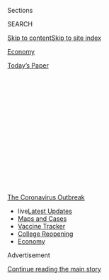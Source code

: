 <div id="app">

<div>

<div>

<div>

<div class="NYTAppHideMasthead css-1q2w90k e1suatyy0">

<div class="section css-ui9rw0 e1suatyy2">

<div class="css-eph4ug er09x8g0">

<div class="css-6n7j50">

</div>

<span class="css-1dv1kvn">Sections</span>

<div class="css-10488qs">

<span class="css-1dv1kvn">SEARCH</span>

</div>

[Skip to content](#site-content)[Skip to site
index](#site-index)

</div>

<div id="masthead-section-label" class="css-1wr3we4 eaxe0e00">

[Economy](https://www.nytimes3xbfgragh.onion/section/business/economy)

</div>

<div class="css-10698na e1huz5gh0">

</div>

</div>

<div id="masthead-bar-one" class="section hasLinks css-15hmgas e1csuq9d3">

<div class="css-uqyvli e1csuq9d0">

</div>

<div class="css-1uqjmks e1csuq9d1">

</div>

<div class="css-9e9ivx">

[](https://myaccount.nytimes3xbfgragh.onion/auth/login?response_type=cookie&client_id=vi)

</div>

<div class="css-1bvtpon e1csuq9d2">

[Today’s
Paper](https://www.nytimes3xbfgragh.onion/section/todayspaper)

</div>

</div>

</div>

</div>

<div data-aria-hidden="false">

<div id="site-content" data-role="main">

<div>

<div class="css-1aor85t" style="opacity:0.000000001;z-index:-1;visibility:hidden">

<div class="css-1hqnpie">

<div class="css-epjblv">

<span class="css-17xtcya">[Economy](/section/business/economy)</span><span class="css-x15j1o">|</span><span class="css-fwqvlz">Some
Small Businesses That Got Aid Fear the Rules Too Much to Spend
It</span>

</div>

<div class="css-k008qs">

<div class="css-1iwv8en">

<span class="css-18z7m18"></span>

<div>

</div>

</div>

<span class="css-1n6z4y">https://nyti.ms/3d9WPQs</span>

<div class="css-1705lsu">

<div class="css-4xjgmj">

<div class="css-4skfbu" data-role="toolbar" data-aria-label="Social Media Share buttons, Save button, and Comments Panel with current comment count" data-testid="share-tools">

  - 
  - 
  - 
  - 
    
    <div class="css-6n7j50">
    
    </div>

  - 
  - 

</div>

</div>

</div>

</div>

</div>

</div>

<div id="NYT_TOP_BANNER_REGION" class="css-13pd83m">

<div>

<div id="styln-prism-menu-1592847958612" class="section interactive-content interactive-size-medium css-1edisqu">

<div class="css-17ih8de interactive-body">

<div id="scroll-container" class="css-1gj85ro">

[<span class="styln-title-wrap"><span class="css-1pje3qr">The
Coronavirus</span><span class="css-1pje3qr">
Outbreak</span></span>](https://www.nytimes3xbfgragh.onion/news-event/coronavirus?action=click&pgtype=Article&state=default&region=TOP_BANNER&context=storylines_menu)

  - <span class="css-kqxiym" data-emphasize="true">live</span>[Latest
    Updates](https://www.nytimes3xbfgragh.onion/2020/08/04/world/coronavirus-cases.html?action=click&pgtype=Article&state=default&region=TOP_BANNER&context=storylines_menu)
  - [Maps and
    Cases](https://www.nytimes3xbfgragh.onion/interactive/2020/us/coronavirus-us-cases.html?action=click&pgtype=Article&state=default&region=TOP_BANNER&context=storylines_menu)
  - [Vaccine
    Tracker](https://www.nytimes3xbfgragh.onion/interactive/2020/science/coronavirus-vaccine-tracker.html?action=click&pgtype=Article&state=default&region=TOP_BANNER&context=storylines_menu)
  - [College
    Reopening](https://www.nytimes3xbfgragh.onion/2020/08/02/us/covid-college-reopening.html?action=click&pgtype=Article&state=default&region=TOP_BANNER&context=storylines_menu)
  - [Economy](https://www.nytimes3xbfgragh.onion/live/2020/08/04/business/stock-market-today-coronavirus?action=click&pgtype=Article&state=default&region=TOP_BANNER&context=storylines_menu)

</div>

</div>

</div>

</div>

</div>

<div id="top-wrapper" class="css-1sy8kpn">

<div id="top-slug" class="css-l9onyx">

Advertisement

</div>

[Continue reading the main
story](#after-top)

<div class="ad top-wrapper" style="text-align:center;height:100%;display:block;min-height:250px">

<div id="top" class="place-ad" data-position="top" data-size-key="top">

</div>

</div>

<div id="after-top">

</div>

</div>

<div>

<div id="sponsor-wrapper" class="css-1hyfx7x">

<div id="sponsor-slug" class="css-19vbshk">

Supported by

</div>

[Continue reading the main
story](#after-sponsor)

<div id="sponsor" class="ad sponsor-wrapper" style="text-align:center;height:100%;display:block">

</div>

<div id="after-sponsor">

</div>

</div>

<div class="css-186x18t">

</div>

<div class="css-1vkm6nb ehdk2mb0">

# Some Small Businesses That Got Aid Fear the Rules Too Much to Spend It

</div>

Requirements for using federal coronavirus loans are complicated and
confusing for owners. “It’s chaos,” one lawyer said.

<div class="css-79elbk" data-testid="photoviewer-wrapper">

<div class="css-z3e15g" data-testid="photoviewer-wrapper-hidden">

</div>

<div class="css-1a48zt4 ehw59r15" data-testid="photoviewer-children">

![<span class="css-16f3y1r e13ogyst0" data-aria-hidden="true">The
federal loan is “so hard to use,” said George Evageliou, left, founder
of Urban Homecraft in Brooklyn, with his business partner, Traven
LaBotz.</span><span class="css-cnj6d5 e1z0qqy90" itemprop="copyrightHolder"><span class="css-1ly73wi e1tej78p0">Credit...</span><span><span>Brad
Ogbonna for The New York
Times</span></span></span>](https://static01.graylady3jvrrxbe.onion/images/2020/05/01/business/oakImage-1588372598096/oakImage-1588372598096-articleLarge.jpg?quality=75&auto=webp&disable=upscale)

</div>

</div>

<div class="css-18e8msd">

<div class="css-otjvjh epjyd6m0">

<div class="css-nmf14i ey68jwv0" data-aria-hidden="true">

[![Stacy
Cowley](https://static01.graylady3jvrrxbe.onion/images/2018/10/03/multimedia/author-stacy-cowley/author-stacy-cowley-thumbLarge.png
"Stacy Cowley")](https://www.nytimes3xbfgragh.onion/by/stacy-cowley)[![Emily
Flitter](https://static01.graylady3jvrrxbe.onion/images/2019/06/19/reader-center/author-emily-flitter/author-emily-flitter-thumbLarge.png
"Emily Flitter")](https://www.nytimes3xbfgragh.onion/by/emily-flitter)[![David
Enrich](https://static01.graylady3jvrrxbe.onion/images/2020/05/12/reader-center/author-david-enrich/author-david-enrich-thumbLarge.png
"David Enrich")](https://www.nytimes3xbfgragh.onion/by/david-enrich)

</div>

<div class="css-1baulvz">

By [<span class="css-1baulvz" itemprop="name">Stacy
Cowley</span>](https://www.nytimes3xbfgragh.onion/by/stacy-cowley),
[<span class="css-1baulvz" itemprop="name">Emily
Flitter</span>](https://www.nytimes3xbfgragh.onion/by/emily-flitter) and
[<span class="css-1baulvz last-byline" itemprop="name">David
Enrich</span>](https://www.nytimes3xbfgragh.onion/by/david-enrich)

</div>

</div>

  - 
    
    <div class="css-ld3wwf e16638kd2">
    
    Published May 2, 2020Updated June 30,
    2020
    
    </div>

  - 
    
    <div class="css-4xjgmj">
    
    <div class="css-pvvomx" data-role="toolbar" data-aria-label="Social Media Share buttons, Save button, and Comments Panel with current comment count" data-testid="share-tools">
    
      - 
      - 
      - 
      - 
        
        <div class="css-6n7j50">
        
        </div>
    
      - 
      - 
    
    </div>
    
    </div>

</div>

</div>

<div class="section meteredContent css-1r7ky0e" name="articleBody" itemprop="articleBody">

<div class="css-1fanzo5 StoryBodyCompanionColumn">

<div class="css-53u6y8">

When a $192,000
[loan](https://www.nytimes3xbfgragh.onion/2020/05/13/business/paycheck-protection-program-small-business.html)from
the federal government’s [small-business aid
program](https://www.nytimes3xbfgragh.onion/2020/05/13/business/paycheck-protection-program-small-business.html)
arrived in his bank account last month, George Evageliou, the founder of
a custom woodworking company, felt like one of the lucky ones.

Under the program’s rules, Mr. Evageliou has eight weeks from the day he
received the cash to spend it. But nearly three weeks after the clock
started on April 14, he hasn’t used a penny.

His quandary? If Mr. Evageliou wants his loan to be forgiven, he must
spend three-quarters of it paying the 16 workers he laid off from [Urban
Homecraft](http://www.urbanhomecraft.com/about), his Brooklyn business,
in late March. But bringing his workers back now, when they can’t work
in their fabrication shop or install woodwork in clients’ homes, won’t
help his business. And if New York City remains shut when his eight
weeks are up in mid-June, Mr. Evageliou would have to lay off his
employees again — something he wants to spare them.

The government has “made this so hard to use,” he said. “It starts to
feel like a lose-lose situation.”

</div>

</div>

<div class="css-1fanzo5 StoryBodyCompanionColumn">

<div class="css-53u6y8">

The $660 billion [Paycheck Protection
Program](https://www.nytimes3xbfgragh.onion/2020/06/30/us/politics/ppp-extension.html)
was meant to extend a lifeline to [small businesses battered by the
pandemic](https://www.nytimes3xbfgragh.onion/2020/07/13/business/small-businesses-coronavirus.html),
allowing them to keep employees on the payroll. But it has been dogged
by problems. Countless small businesses couldn’t get money, and hundreds
of millions of dollars instead flowed [to publicly traded
companies](https://www.nytimes3xbfgragh.onion/2020/04/26/business/coronavirus-small-business-loans-large-companies.html).

Now many of the small businesses that did get loans are sitting on the
money, unsure about whether and how to spend it. That’s compromising the
effectiveness of a program meant to help stabilize the country’s reeling
economy.

Some owners don’t see the point of hiring back workers when business is
so slow. Others chafe at having to use the money within eight weeks,
when they would like to keep the financial cushion for longer. And many
of the owners are confused about whether they have any flexibility. They
would rather use the cash to retool their operations for an altered
world or buy protective equipment for workers, but the rules require
them to spend it on specific expenses, like payroll.

Owners also say they are afraid of running afoul of the program’s rules,
which are [complicated,
ambiguous](https://www.rklcpa.com/ppp-loan-forgiveness-known-unknown-action-items/)
and still evolving. Accountants, lawyers and lenders are struggling to
understand the nuances and offering clients tentative guidance.

“It’s chaos,” said Howard M. Berkower, a New York
[lawyer](https://www.mccarter.com/people/howard-m-berkower/) who advises
corporate clients. “It’s impossible for businesses to have any degree of
comfort that they’re following the rules when the rules are still being
written.”

</div>

</div>

<div class="css-1fanzo5 StoryBodyCompanionColumn">

<div class="css-53u6y8">

The $2 trillion CARES Act, which created the program, specifies that
small businesses — generally those with fewer than 500 employees — can
use the loan money to pay employees, but also for rent, utilities or
interest payments. The loans will be forgiven if they are spent on those
expenses within eight weeks and the business keeps paying the same
number of employees, at the same rate, as it did before the
pandemic.

<div id="NYT_MAIN_CONTENT_1_REGION" class="css-9tf9ac">

<div>

<div id="styln-covid-updates-markets" class="section interactive-content interactive-size-medium css-1ftcdic">

<div class="css-17ih8de interactive-body">

<div id="styln-briefing-block">

<div class="briefing-block-header-section">

# [Latest Updates: Economy](https://www.nytimes3xbfgragh.onion/live/2020/08/04/business/stock-market-today-coronavirus?action=click&pgtype=Article&state=default&region=MAIN_CONTENT_1&context=storylines_live_updates)

</div>

<div class="briefing-block-lb-items">

<div class="briefing-block-update-time active">

[19m
ago](https://www.nytimes3xbfgragh.onion/live/2020/08/04/business/stock-market-today-coronavirus?action=click&pgtype=Article&state=default&region=MAIN_CONTENT_1&context=storylines_live_updates#fox-corporations-plunging-profit-is-cushioned-by-fox-news)

</div>

<div>

[Fox Corporation’s plunging profit is cushioned by Fox
News.](https://www.nytimes3xbfgragh.onion/live/2020/08/04/business/stock-market-today-coronavirus?action=click&pgtype=Article&state=default&region=MAIN_CONTENT_1&context=storylines_live_updates#fox-corporations-plunging-profit-is-cushioned-by-fox-news)

</div>

<div class="briefing-block-update-time active">

[43m
ago](https://www.nytimes3xbfgragh.onion/live/2020/08/04/business/stock-market-today-coronavirus?action=click&pgtype=Article&state=default&region=MAIN_CONTENT_1&context=storylines_live_updates#trading-in-kodak-shares-comes-under-scrutiny)

</div>

<div>

[Trading in Kodak shares comes under
scrutiny.](https://www.nytimes3xbfgragh.onion/live/2020/08/04/business/stock-market-today-coronavirus?action=click&pgtype=Article&state=default&region=MAIN_CONTENT_1&context=storylines_live_updates#trading-in-kodak-shares-comes-under-scrutiny)

</div>

<div class="briefing-block-update-time active">

[2h
ago](https://www.nytimes3xbfgragh.onion/live/2020/08/04/business/stock-market-today-coronavirus?action=click&pgtype=Article&state=default&region=MAIN_CONTENT_1&context=storylines_live_updates#disney-lost-4-7-billion-last-quarter-but-its-newest-business-was-a-big-hit)

</div>

<div>

[Disney lost $4.7 billion last quarter, but its newest business was a
big
hit.](https://www.nytimes3xbfgragh.onion/live/2020/08/04/business/stock-market-today-coronavirus?action=click&pgtype=Article&state=default&region=MAIN_CONTENT_1&context=storylines_live_updates#disney-lost-4-7-billion-last-quarter-but-its-newest-business-was-a-big-hit)

</div>

</div>

<div class="briefing-block-footer">

<div class="briefing-block-footer-meta">

[See more
updates](https://www.nytimes3xbfgragh.onion/live/2020/08/04/business/stock-market-today-coronavirus?action=click&pgtype=Article&state=default&region=MAIN_CONTENT_1&context=storylines_live_updates)

</div>

<div class="briefing-block-briefinglinks">

<span>More live coverage:</span>
[Global](https://www.nytimes3xbfgragh.onion/2020/08/04/world/coronavirus-cases.html?action=click&pgtype=Article&state=default&region=MAIN_CONTENT_1&context=storylines_live_updates)

</div>

</div>

</div>

</div>

</div>

</div>

</div>

The Treasury Department and the Small Business Administration, which is
running the program, added a restriction: For a loan to be forgivable,
businesses have to spend at least 75 percent of it on payroll.
Otherwise, the rules say, the borrower will pay interest of 1 percent on
any portion of the loan that is not forgiven.

But what’s unclear is what happens if borrowers keep all the money as a
loan to be used later or if they must spend the entire sum within eight
weeks, with an economic turnaround still months away.

Take Jodi Burns, the owner of [Blazing Fresh
Donuts](https://www.blazingfreshdonuts.com/) in Guilford, Conn. Ms.
Burns could use the loan she got — an amount under $50,000 — to hire
back her eight employees, but she would be paying most of them to stay
home, since the bakery is open only 12 hours a week these days. She
would prefer to hold on to the cash beyond eight weeks; her hope is that
it becomes a low-interest loan she can use for payroll and rent when her
shop is open longer.

Ms. Burns doesn’t know whether she can do that. She has called her local
S.B.A. office, small-business advisory organizations, a law firm and her
lender to ask for guidance, but no one has given her any assurances.
Moreover, having [signed
documents](https://home.treasury.gov/system/files/136/PPP-Borrower-Application-Form-Fillable.pdf)
requiring her to use the funds for purposes allowed under the paycheck
program’s rules, Ms. Burns is nervous about misusing them.

“I don’t accidentally want to commit bank fraud,” she said.

</div>

</div>

<div class="css-79elbk" data-testid="photoviewer-wrapper">

<div class="css-z3e15g" data-testid="photoviewer-wrapper-hidden">

</div>

<div class="css-1a48zt4 ehw59r15" data-testid="photoviewer-children">

![<span class="css-16f3y1r e13ogyst0" data-aria-hidden="true">“I don’t
accidentally want to commit bank fraud,” said Jodi Burns, a baker in
Guilford,
Conn.</span><span class="css-cnj6d5 e1z0qqy90" itemprop="copyrightHolder"><span class="css-1ly73wi e1tej78p0">Credit...</span><span>Christopher
Capozziello for The New York
Times</span></span>](https://static01.graylady3jvrrxbe.onion/images/2020/05/03/business/03virus-sba3/merlin_172084545_9159176c-0beb-4eb4-ab2f-cf6b6817fe19-articleLarge.jpg?quality=75&auto=webp&disable=upscale)

</div>

</div>

<div class="css-1fanzo5 StoryBodyCompanionColumn">

<div class="css-53u6y8">

Many lawyers are telling small-business owners that they think the loans
can be used broadly, although no one is certain. Some bankers are
reasoning that since the aid program is based on existing S.B.A.
programs that are more flexible, the pandemic loans will be, too.

</div>

</div>

<div class="css-1fanzo5 StoryBodyCompanionColumn">

<div class="css-53u6y8">

“As long as they’re using the funding for the operating expenses of the
business, our interpretation — and we think it’s clear — is yes, you can
use it as effectively a working capital loan,” said John Asbury, the
chief executive of Atlantic Union Bankshares, a community lender in
Richmond, Va.

But officials at Treasury and the S.B.A. won’t confirm that
interpretation. Asked repeatedly if companies can simply hold on to the
money for now because paying employees doesn’t make sense to them, an
S.B.A. spokeswoman would say only that the funds must be used for
purposes “consistent with the Paycheck Protection Program.”

Ryan Hurst, a partner at RKL, an accounting and advisory firm, said the
program had been put together hastily and remained murky on critical
issues. “Every day I’m sitting at my computer, hitting refresh multiple
times a day, hoping we’ll get more guidance from Treasury and the
S.B.A.,” he said.

Since the S.B.A. has not provided lenders with customized application
forms, many banks are using a generic document with provisions that do
not apply to the paycheck program.

Dutchess Maye, the owner of [eduConsulting
Firm](https://www.educonsultingfirm.com/), an educational services
provider in Raleigh, N.C., received a contract from her bank that made
no mention of having her $20,000 loan forgiven.

Ms. Maye, who plans to use the money for payroll, balked at signing a
legal document that didn’t seem to describe the forgivable loan she
thought she was getting. Her business has no debt, and the idea of
incurring any — especially [as the economy is
nose-diving](https://www.nytimes3xbfgragh.onion/2020/04/29/business/economy/us-gdp.html)
— spooked her.

“I felt it was predatory,” she said.

She called her lender, which assured her that the loan would be eligible
for forgiveness, but the representative she spoke with told her that the
bank had no idea yet what the process would be. In the end, reluctant to
risk missing out on badly needed aid, she signed. But Ms. Maye plans to
set $20,000 from her savings aside for a few months as a reserve.

</div>

</div>

<div class="css-1fanzo5 StoryBodyCompanionColumn">

<div class="css-53u6y8">

“I had to have a backup plan in order to take the money, in case I have
to pay it back,” she said.

Coyote Ugly, an international chain of honky-tonk bars made famous by
the 2000 movie of the same name, is sitting on its loan money. The
company’s American bars have been closed since mid-March. Bartenders and
security staff were laid off immediately, but the bars’ managers were
kept on.

Through a small Louisiana bank, nine of the company’s bars in the United
States applied for loans “because they were there,” said Jeff Wiseman,
Coyote Ugly’s general counsel. At the time, executives figured the
economy might reopen before the loans came due, in which case the money
could be used for payroll and overhead like rent.

The bars’ loan applications — ranging from $40,000 to $120,000 — were
approved in mid-April. By then it had become clear that Coyote Ugly
would not be serving customers for a long time. Some locations might
never reopen.

On April 18, Liliana Lovell, the company’s founder and chief executive,
told managers that most of them were being furloughed. Some were furious
to be let go just as the company was granted the federal loans.

Ms. Lovell and Mr. Wiseman acknowledged those grievances, but said
Coyote Ugly hadn’t had much choice. They didn’t see the point in paying
managers to sit around in empty bars, and in any case the funds would be
exhausted within a couple of pay cycles. Their understanding was that if
Coyote Ugly used most of the money for purposes other than payroll, like
buying personal protective gear or cleaning supplies, the company would
have to repay the loans with interest, further weakening its precarious
finances.

And so the hundreds of thousands of dollars remain deposited in Coyote
Ugly’s bank accounts, unused.

“It’s important for us to sit and wait,” Ms. Lovell wrote in an email on
Thursday to the laid-off managers.

</div>

</div>

<div class="css-1fanzo5 StoryBodyCompanionColumn">

<div class="css-53u6y8">

Even borrowers who are happy with their aid see it as a temporary fix.

Erik Anderson is a co-owner of a string of high-end hair salons for men,
[Scissors and Scotch](https://www.scissorsscotch.com/#scissors-scotch),
which has locations in several Midwestern cities. He and his partners,
along with their franchisees, all got relief money and used it to pay
employees, rent and utilities at their stores while they remained
shuttered.

Now, some of the states where Scissors and Scotch has locations are
slowly reopening. But fewer stylists can work in the salons at once, and
fewer customers will be allowed in. Everyone has to wear a mask. The
salons’ aid money will help supplement their stylists’ earnings, since
few, if any, of them will be able to work full 35-hour weeks.

Mr. Anderson’s understanding is that he is not allowed to use money from
the small-business program for work like reconfiguring his spaces, he
said. He hopes more aid will be coming if he needs it — or his company
may not survive.

When the loans run out, Mr. Anderson asked, “what are we supposed to do
then?”

</div>

</div>

<div>

</div>

</div>

<div>

</div>

<div>

</div>

<div>

</div>

<div>

<div id="bottom-wrapper" class="css-1ede5it">

<div id="bottom-slug" class="css-l9onyx">

Advertisement

</div>

[Continue reading the main
story](#after-bottom)

<div id="bottom" class="ad bottom-wrapper" style="text-align:center;height:100%;display:block;min-height:90px">

</div>

<div id="after-bottom">

</div>

</div>

</div>

</div>

</div>

## Site Index

<div>

</div>

## Site Information Navigation

  - [© <span>2020</span> <span>The New York Times
    Company</span>](https://help.nytimes3xbfgragh.onion/hc/en-us/articles/115014792127-Copyright-notice)

<!-- end list -->

  - [NYTCo](https://www.nytco.com/)
  - [Contact
    Us](https://help.nytimes3xbfgragh.onion/hc/en-us/articles/115015385887-Contact-Us)
  - [Work with us](https://www.nytco.com/careers/)
  - [Advertise](https://nytmediakit.com/)
  - [T Brand Studio](http://www.tbrandstudio.com/)
  - [Your Ad
    Choices](https://www.nytimes3xbfgragh.onion/privacy/cookie-policy#how-do-i-manage-trackers)
  - [Privacy](https://www.nytimes3xbfgragh.onion/privacy)
  - [Terms of
    Service](https://help.nytimes3xbfgragh.onion/hc/en-us/articles/115014893428-Terms-of-service)
  - [Terms of
    Sale](https://help.nytimes3xbfgragh.onion/hc/en-us/articles/115014893968-Terms-of-sale)
  - [Site
    Map](https://spiderbites.nytimes3xbfgragh.onion)
  - [Help](https://help.nytimes3xbfgragh.onion/hc/en-us)
  - [Subscriptions](https://www.nytimes3xbfgragh.onion/subscription?campaignId=37WXW)

</div>

</div>

</div>

</div>
